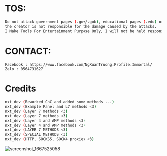 

# TOS:
```sh
Do not attack government pages (.gov/.gob), educational pages (.edu) or the United States Department of Defense (.mil), 
the creator is not responsible for the damage caused by the attacks. 
I Make Tools For Entertainment Purpose Only, I will not be held responsible for what you did!
```

# CONTACT:
```sh
Facebook : https://www.facebook.com/NgXuanTruong.Profile.Immortal/
Zalo : 0564731627
```

# Credits
```sh
nxt_dev (Reworked CnC and added some methods .-.)
nxt_dev (Example Panel and L7 methods <3)
nxt_dev (Layer 7 methods <3)
nxt_dev (Layer 7 methods <3)
nxt_dev (Layer 4 and AMP methods <3)
nxt_dev (Layer 4 and AMP methods <3)
nxt_dev (LAYER 7 METHODS <3)
nxt_dev (SPECIAL METHODS <3)
nxt_dev (HTTP, SOCKS5, SOCK4 proxies <3)
```

![screenshot_1667525058](https://user-images.githubusercontent.com/112190071/199865186-823248cf-2fb6-4896-9fd7-beb7574c4b1a.png)
